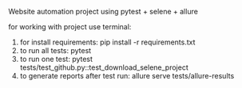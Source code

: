 Website automation project using pytest + selene + allure

for working with project use terminal:
1. for install requirements: pip install -r requirements.txt
2. to run all tests: pytest
3. to run one test: pytest tests/test_github.py::test_download_selene_project
4. to generate reports after test run: allure serve tests/allure-results
